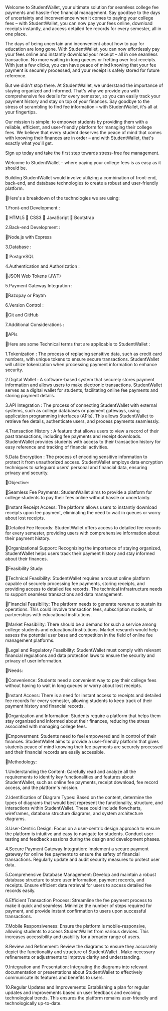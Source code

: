 Welcome to StudentWallet, your ultimate solution for seamless college fee payments and hassle-free financial management. 
Say goodbye to the days of uncertainty and inconvenience when it comes to paying your college fees – with StudentWallet, you can now pay your fees online, download receipts instantly, and access detailed fee records for every semester, all in one place.

The days of being uncertain and inconvenient about how to pay for education are long gone.
With StudentWallet, you can now effortlessly pay your fees online and instantly download your receipt – all in one seamless transaction. 
No more waiting in long queues or fretting over lost receipts. With just a few clicks, you can have peace of mind knowing that your fee payment is securely processed, and your receipt is safely stored for future reference.

But we didn't stop there. At StudentWallet, we understand the importance of staying organized and informed.
That's why we provide you with comprehensive fee details for every semester, so you can easily track your payment history and stay on top of your finances. 
Say goodbye to the stress of scrambling to find fee information – with StudentWallet, it's all at your fingertips.

Our mission is simple: to empower students by providing them with a reliable, efficient, and user-friendly platform for managing their college fees. 
We believe that every student deserves the peace of mind that comes with knowing their finances are in order – and with StudentWallet, that's exactly what you'll get.

Sign up today and take the first step towards stress-free fee management. 

Welcome to StudentWallet – where paying your college fees is as easy as it should be.

Building StudentWallet would involve utilizing a combination of front-end, back-end, and database technologies to create a robust and user-friendly platform.
 
Here's a breakdown of the technologies we are using:

1.Front-end Development :

  HTML5 
  CSS3 
  JavaScript 
  Bootstrap 

2.Back-end Development :  

Node.js with Express

3.Database :

  PostgreSQL

4.Authentication and Authorization :

JSON Web Tokens (JWT)

5.Payment Gateway Integration :

Razopay or Paytm	
	
6.Version Control :

Git and GitHub

7.Additional Considerations :

APIs

	
Here are some Technical terms that are applicable to StudentWallet :

1.Tokenization : The process of replacing sensitive data, such as credit card numbers, with unique tokens to ensure secure transactions. StudentWallet will utilize tokenization when processing payment information to enhance security.

2.Digital Wallet : A software-based system that securely stores payment information and allows users to make electronic transactions. StudentWallet serves as a digital wallet for students, facilitating online fee payments and storing payment details.

3.API Integration : The process of connecting StudentWallet with external systems, such as college databases or payment gateways, using application programming interfaces (APIs). This allows StudentWallet to retrieve fee details, authenticate users, and process payments seamlessly.

4.Transaction History : A feature that allows users to view a record of their past transactions, including fee payments and receipt downloads. StudentWallet provides students with access to their transaction history for easy reference and tracking of financial activities.

5.Data Encryption : The process of encoding sensitive information to protect it from unauthorized access. StudentWallet employs data encryption techniques to safeguard users' personal and financial data, ensuring privacy and security.





Objective:

Seamless Fee Payments: StudentWallet aims to provide a platform for college students to pay their fees online without hassle or uncertainty.

Instant Receipt Access: The platform allows users to instantly download receipts upon fee payment, eliminating the need to wait in queues or worry about lost receipts.

Detailed Fee Records: StudentWallet offers access to detailed fee records for every semester, providing users with comprehensive information about their payment history.

Organizational Support: Recognizing the importance of staying organized, StudentWallet helps users track their payment history and stay informed about their finances.

Feasibility Study:

Technical Feasibility: StudentWallet requires a robust online platform capable of securely processing fee payments, storing receipts, and providing access to detailed fee records. The technical infrastructure needs to support seamless transactions and data management.

Financial Feasibility: The platform needs to generate revenue to sustain its operations. This could involve transaction fees, subscription models, or partnerships with educational institutions.

Market Feasibility: There should be a demand for such a service among college students and educational institutions. Market research would help assess the potential user base and competition in the field of online fee management platforms.

Legal and Regulatory Feasibility: StudentWallet must comply with relevant financial regulations and data protection laws to ensure the security and privacy of user information.

Needs:

Convenience: Students need a convenient way to pay their college fees without having to wait in long queues or worry about lost receipts.

Instant Access: There is a need for instant access to receipts and detailed fee records for every semester, allowing students to keep track of their payment history and financial records.

Organization and Information: Students require a platform that helps them stay organized and informed about their finances, reducing the stress associated with managing college fees.

Empowerment: Students need to feel empowered and in control of their finances. StudentWallet aims to provide a user-friendly platform that gives students peace of mind knowing their fee payments are securely processed and their financial records are easily accessible.




Methodology:

1.Understanding the Content: Carefully read and analyze all the requirements to identify key functionalities and features about StudentWallet, such as online fee payments, receipt download, fee record access, and the platform's mission.

2.Identification of Diagram Types: Based on the content, determine the types of diagrams that would best represent the functionality, structure, and interactions within StudentWallet. These could include flowcharts, wireframes, database structure diagrams, and system architecture diagrams.

3.User-Centric Design: Focus on a user-centric design approach to ensure the platform is intuitive and easy to navigate for students. Conduct user testing and feedback sessions during the design and development phases.

4.Secure Payment Gateway Integration: Implement a secure payment gateway for online fee payments to ensure the safety of financial transactions. Regularly update and audit security measures to protect user data.

5.Comprehensive Database Management: Develop and maintain a robust database structure to store user information, payment records, and receipts. Ensure efficient data retrieval for users to access detailed fee records easily.

6.Efficient Transaction Process: Streamline the fee payment process to make it quick and seamless. Minimize the number of steps required for payment, and provide instant confirmation to users upon successful transactions.

7.Mobile Responsiveness: Ensure the platform is mobile-responsive, allowing students to access StudentWallet from various devices. This increases accessibility and usability for a broader range of users.

8.Review and Refinement: Review the diagrams to ensure they accurately depict the functionality and structure of StudentWallet . Make necessary refinements or adjustments to improve clarity and understanding.

9.Integration and Presentation: Integrating the diagrams into relevant documentation or presentations about StudentWallet to effectively communicate its features and benefits to  users.

10.Regular Updates and Improvements: Establishing a plan for regular updates and improvements based on user feedback and evolving technological trends. This ensures the platform remains user-friendly and technologically up-to-date.

